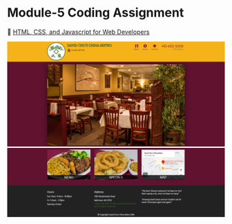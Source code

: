 
# Module-5 Coding Assignment

🔶 <a href="https://www.coursera.org/learn/html-css-javascript-for-web-developers">HTML, CSS, and Javascript for Web Developers</a>

<img src="https://github.com/saptarshiX/Coursera/blob/main/HTML-CSS-and-Javascript-for-Web-Developers/Module-5/Module%205.PNG">
<img src="https://github.com/saptarshiX/Coursera/blob/main/HTML-CSS-and-Javascript-for-Web-Developers/Module-5/Module%205..PNG">




